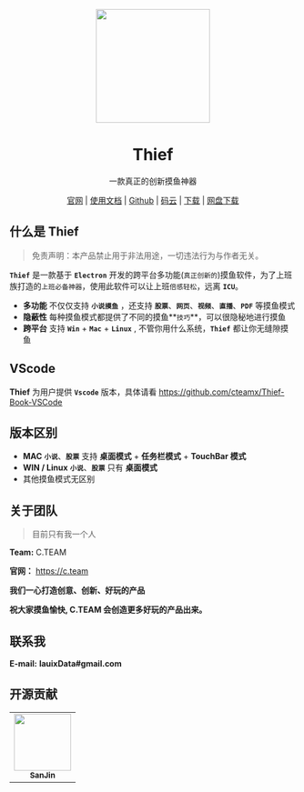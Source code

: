 <p align="center">
  <a href="https://thief.im/" target="_blank">
    <img width="200" src="images/thief.png">
  </a> 
</p>

<h1 align="center">Thief </h1>
<p align="center">一款真正的创新摸鱼神器</p>

<p  align="center">
<a href="https://thief.im/" target="_bank">官网</a>
<span>|</span>
<a href="https://thief.im/docs" target="_bank">使用文档</a>
<span>|</span>
<a href="https://github.com/cteamx/Thief" target="_bank">Github</a>
<span>|</span>
<a href="https://gitee.com/cteamx/Thief" target="_bank"> 码云</a>
<span>|</span>
<a href="https://github.com/cteamx/Thief/releases" target="_bank">下载</a>
<span>|</span>
<a href="https://thief.im/download.html" target="_bank"> 网盘下载</a>
</p>

## 什么是 Thief

> 免责声明：本产品禁止用于非法用途，一切违法行为与作者无关。

**`Thief`** 是一款基于 **`Electron`** 开发的跨平台多功能(`真正创新的`)摸鱼软件，为了上班族打造的`上班必备神器`，使用此软件可以让上班`倍感轻松`，远离 **`ICU`**。


- **多功能** 不仅仅支持 **`小说摸鱼`** ，还支持 **`股票`**、**`网页`**、**`视频`**、**`直播`**、**`PDF`** 等摸鱼模式
- **隐蔽性** 每种摸鱼模式都提供了不同的摸鱼**`技巧`**，可以很隐秘地进行摸鱼
- **跨平台** 支持 **`Win`** + **`Mac`** + **`Linux`** , 不管你用什么系统，**`Thief`** 都让你无缝隙摸鱼


## VScode

**Thief** 为用户提供 **`Vscode`** 版本，具体请看 https://github.com/cteamx/Thief-Book-VSCode


## 版本区别


- **MAC** **`小说`**、**`股票`** 支持 **桌面模式** + **任务栏模式** + **TouchBar 模式**
- **WIN / Linux**  **`小说`**、**`股票`** 只有 **桌面模式**
- 其他摸鱼模式无区别

## 关于团队 


> 目前只有我一个人


**Team:** C.TEAM


**官网：** https://c.team


**我们一心打造创意、创新、好玩的产品**


**祝大家摸鱼愉快, C.TEAM 会创造更多好玩的产品出来。**


## 联系我


**E-mail:** **lauixData#gmail.com**


## 开源贡献


<table>
    <tr>
        <td align="center"><a target="_bank" href="https://github.com/sanjinhub">
                <img src="https://avatars1.githubusercontent.com/u/53846155?s=460&v=4" width="100px;" height="100px;" alt="" />
                <div><sub><b>SanJin</b></sub>
                    <div>
            </a></td>
    </tr>
</table>